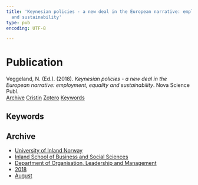 ```yaml
---
title: 'Keynesian policies - a new deal in the European narrative: employment, equality
  and sustainability'
type: pub
encoding: UTF-8

---
```

<h1>Publication</h1>
<article id="csl-bib-container-VMQ7UTTJ" class="csl-bib-container">
  <div class="csl-bib-body"> <div class="csl-entry">Veggeland, N. (Ed.). (2018). <i>Keynesian policies - a new deal in the European narrative: employment, equality and sustainability</i>. Nova Science Publ.</div> </div>
  <div class="csl-bib-buttons">
    <a href="#taxonomy-article-VMQ7UTTJ" alt="archive" class="csl-bib-button">Archive</a>
    <a href="https://app.cristin.no/results/show.jsf?id=1602710" alt="Cristin" class="csl-bib-button">Cristin</a>
    <a href="http://zotero.org/groups/5881554/items/VMQ7UTTJ" alt="Zotero" class="csl-bib-button">Zotero</a>
    <a href="#keywords-article-VMQ7UTTJ" alt="keywords" class="csl-bib-button">Keywords</a>
  </div>
  <div id="csl-bib-meta-container-VMQ7UTTJ"></div>
</article>
<div id="csl-bib-meta-VMQ7UTTJ" class="csl-bib-meta">
  <article id="keywords-article-VMQ7UTTJ" class="keywords-article">
    <h1>Keywords</h1>
    
  </article>
  <article id="taxonomy-article-VMQ7UTTJ" class="taxonomy-article">
    <h1>Archive</h1>
    <ul>
      <li><a href="{{< params subfolder >}}en/archive/?key=3DCRN523">University of Inland Norway</a></li>
      <li><a href="{{< params subfolder >}}en/archive/?key=DU8Q9LN9">Inland School of Business and Social Sciences</a></li>
      <li><a href="{{< params subfolder >}}en/archive/?key=4LUWR3ZM">Department of Organisation, Leadership and Management</a></li>
      <li><a href="{{< params subfolder >}}en/archive/?key=32SCKVEY">2018</a></li>
      <li><a href="{{< params subfolder >}}en/archive/?key=M9JC9DBU">August</a></li>
    </ul>
  </article>
</div>
